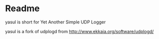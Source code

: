 # Readme

yasul is short for Yet Another Simple UDP Logger

yasul is a fork of udplogd from http://www.ekkaia.org/software/udplogd/